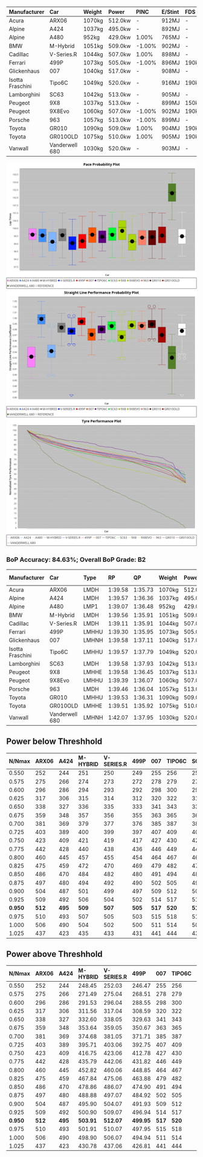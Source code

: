 | Manufacturer     | Car            | Weight | Power   | PINC    | E/Stint | FDS     |
|:-|:-|:-|:-|:-|:-|:-|
| Acura            | ARX06          | 1070kg | 512.0kw |    -    | 912MJ   |    -    |
| Alpine           | A424           | 1037kg | 495.0kw |    -    | 892MJ   |    -    |
| Alpine           | A480           | 952kg  | 429.0kw | 1.00%   | 765MJ   |    -    |
| BMW              | M-Hybrid       | 1051kg | 509.0kw | -1.00%  | 902MJ   |    -    |
| Cadillac         | V-Series.R     | 1044kg | 507.0kw | 1.00%   | 898MJ   |    -    |
| Ferrari          | 499P           | 1073kg | 505.0kw | -1.00%  | 896MJ   | 190kph  |
| Glickenhaus      | 007            | 1040kg | 517.0kw |    -    | 908MJ   |    -    |
| Isotta Fraschini | Tipo6C         | 1049kg | 520.0kw |    -    | 916MJ   | 190kph  |
| Lamborghini      | SC63           | 1042kg | 513.0kw |    -    | 905MJ   |    -    |
| Peugeot          | 9X8            | 1037kg | 513.0kw |    -    | 899MJ   | 150kph  |
| Peugeot          | 9X8Evo         | 1060kg | 507.0kw | -1.00%  | 902MJ   | 190kph  |
| Porsche          | 963            | 1057kg | 513.0kw | -1.00%  | 899MJ   |    -    |
| Toyota           | GR010          | 1090kg | 509.0kw | 1.00%   | 904MJ   | 190kph  |
| Toyota           | GR010OLD       | 1075kg | 510.0kw | 1.00%   | 905MJ   | 190kph  |
| Vanwall          | Vanderwell 680 | 1030kg | 520.0kw |    -    | 903MJ   |    -    |

![PACECHART](./IMG/ACOMETHOD.png)
![STRAIGHTLINEPERFORMANCECHART](./IMG/ACOMETHOD_sp.png)
![TYREPERFORMANCECHART](./IMG/ACOMETHOD_tw.png)

### BoP Accuracy: 84.63%; Overall BoP Grade: B2
| Manufacturer     | Car            | Type  | RP      | QP      | Weight | Power¹  | Threshhold | PINC    | Power²   | E/Stint | AVG Vmax  | FDS     | RDLC | L/Stint | BOP-Grade | Model Accuracy | Model Points | Match%  | SimDiff |
|:-|:-|:-|:-|:-|:-|:-|:-|:-|:-|:-|:-|:-|:-|:-|:-|:-|:-|:-|:-|
| Acura            | ARX06          | LMDH  | 1:39.58 | 1:35.73 | 1070kg | 512.0kw | 210.0kph   |    -    | 512.00kw |  912MJ  | 298.81kph |    -    | 1.00 | 29      | +D1       | 100.00%        | 995          | 68.89%  | #       |
| Alpine           | A424           | LMDH  | 1:39.57 | 1:36.36 | 1037kg | 495.0kw | 210.0kph   |    -    | 495.00kw |  892MJ  | 309.14kph |    -    | 1.01 | 29      | ~A1       | 86.43%         | 618          | 95.71%  | #       |
| Alpine           | A480           | LMP1  | 1:39.07 | 1:36.48 |  952kg | 429.0kw | 210.0kph   | 1.00%   | 433.30kw |  765MJ  | 299.18kph |    -    | 0.97 | 27      | -B1       | 68.63%         | 967          | 86.13%  | ±0.50s  |
| BMW              | M-Hybrid       | LMDH  | 1:39.56 | 1:35.91 | 1051kg | 509.0kw | 210.0kph   | -1.00%  | 503.90kw |  902MJ  | 307.18kph |    -    | 1.00 | 29      | +A2       | 93.77%         | 1672         | 90.11%  | #       |
| Cadillac         | V-Series.R     | LMDH  | 1:39.11 | 1:35.91 | 1044kg | 507.0kw | 210.0kph   | 1.00%   | 512.10kw |  898MJ  | 305.91kph |    -    | 1.01 | 29      | -B2       | 83.12%         | 1921         | 80.23%  | ±0.95s  |
| Ferrari          | 499P           | LMHHU | 1:39.30 | 1:35.95 | 1073kg | 505.0kw | 210.0kph   | -1.00%  | 500.00kw |  896MJ  | 307.02kph | 190kph  | 1.02 | 29      | ~A1       | 69.49%         | 1950         | 100.00% | ±1.48s  |
| Glickenhaus      | 007            | LMHNH | 1:39.58 | 1:37.11 | 1040kg | 517.0kw | 210.0kph   |    -    | 517.00kw |  908MJ  | 307.09kph |    -    | 0.95 | 29      | ~A1       | 89.50%         | 1518         | 100.00% | ±0.33s  |
| Isotta Fraschini | Tipo6C         | LMHHU | 1:39.57 | 1:37.79 | 1049kg | 520.0kw | 210.0kph   |    -    | 520.00kw |  916MJ  | 308.45kph | 190kph  | 1.06 | 29      | +C2       | 73.56%         | 64           | 73.30%  | #       |
| Lamborghini      | SC63           | LMDH  | 1:39.58 | 1:37.93 | 1042kg | 513.0kw | 210.0kph   |    -    | 513.00kw |  905MJ  | 308.74kph |    -    | 1.04 | 29      | +A2       | 95.82%         | 459          | 93.88%  | #       |
| Peugeot          | 9X8            | LMHHE | 1:39.58 | 1:36.45 | 1037kg | 513.0kw | 210.0kph   |    -    | 513.00kw |  899MJ  | 305.53kph | 150kph  | 1.03 | 29      | ~A1       | 88.75%         | 2383         | 100.00% | ±1.23s  |
| Peugeot          | 9X8Evo         | LMHHU | 1:39.39 | 1:36.07 | 1060kg | 507.0kw | 210.0kph   | -1.00%  | 501.90kw |  902MJ  | 307.16kph | 190kph  | 0.99 | 29      | ~A1       | 66.97%         | 221          | 100.00% | #       |
| Porsche          | 963            | LMDH  | 1:39.46 | 1:36.04 | 1057kg | 513.0kw | 210.0kph   | -1.00%  | 507.90kw |  899MJ  | 307.39kph |    -    | 1.00 | 29      | ~A1       | 81.02%         | 5243         | 100.00% | ±0.88s  |
| Toyota           | GR010          | LMHHU | 1:39.53 | 1:36.31 | 1090kg | 509.0kw | 210.0kph   | 1.00%   | 514.10kw |  904MJ  | 306.33kph | 190kph  | 1.00 | 29      | ~A1       | 73.70%         | 2701         | 100.00% | ±1.51s  |
| Toyota           | GR010OLD       | LMHHE | 1:39.51 | 1:35.92 | 1075kg | 510.0kw | 210.0kph   | 1.00%   | 515.10kw |  905MJ  | 304.72kph | 190kph  | 1.02 | 29      | ~A1       | 99.03%         | 1536         | 95.64%  | ±0.43s  |
| Vanwall          | Vanderwell 680 | LMHNH | 1:42.07 | 1:37.95 | 1030kg | 520.0kw | 210.0kph   |    -    | 520.00kw |  903MJ  | 301.43kph |    -    | 1.01 | 29      | +Ω2       | 97.01%         | 649          | -14.39% | ±0.96s  |

## Power below Threshhold
| N/Nmax    | ARX06   | A424    | M-HYBRID | V-SERIES.R | 499P    | 007     | TIPO6C  | SC63    | 9X8     | 9X8EVO  | 963     | GR010   | GR010OLD | VANDERWELL 680 | ​     | RPM      | A480       |
|:-|:-|:-|:-|:-|:-|:-|:-|:-|:-|:-|:-|:-|:-|:-|:-|:-|:-|
|  0.550    |  252    |  244    |  251     |  250       |  249    |  255    |  256    |  253    |  253    |  250    |  253    |  251    |  251     |  256           |  ​    |   --     |  0.00      |
|  0.575    |  275    |  266    |  274     |  273       |  272    |  278    |  279    |  276    |  276    |  273    |  276    |  274    |  274     |  279           |  ​    |   --     |  0.00      |
|  0.600    |  296    |  286    |  294     |  293       |  292    |  298    |  300    |  296    |  296    |  293    |  296    |  294    |  295     |  300           |  ​    |   --     |  0.00      |
|  0.625    |  317    |  306    |  315     |  314       |  312    |  320    |  322    |  317    |  317    |  314    |  317    |  315    |  316     |  322           |  ​    |   --     |  0.00      |
|  0.650    |  338    |  327    |  336     |  335       |  333    |  341    |  343    |  338    |  338    |  335    |  338    |  336    |  337     |  343           |  ​    |   --     |  0.00      |
|  0.675    |  359    |  348    |  357     |  356       |  355    |  363    |  365    |  360    |  360    |  356    |  360    |  357    |  358     |  365           |  ​    |   --     |  0.00      |
|  0.700    |  381    |  369    |  379     |  377       |  376    |  385    |  387    |  382    |  382    |  377    |  382    |  379    |  380     |  387           |  ​    |   --     |  0.00      |
|  0.725    |  403    |  389    |  400     |  399       |  397    |  407    |  409    |  403    |  403    |  399    |  403    |  400    |  401     |  409           |  ​    |   --     |  0.00      |
|  0.750    |  423    |  409    |  421     |  419       |  417    |  427    |  430    |  424    |  424    |  419    |  424    |  421    |  422     |  430           |  ​    |   --     |  0.00      |
|  0.775    |  442    |  428    |  440     |  438       |  436    |  446    |  449    |  443    |  443    |  438    |  443    |  440    |  441     |  449           |  ​    |  5000    |  253.19    |
|  0.800    |  460    |  445    |  457     |  455       |  454    |  464    |  467    |  461    |  461    |  455    |  461    |  457    |  458     |  467           |  ​    |  5500    |  298.23    |
|  0.825    |  475    |  459    |  472     |  470       |  469    |  479    |  482    |  476    |  476    |  470    |  476    |  472    |  473     |  482           |  ​    |  6000    |  333.26    |
|  0.850    |  486    |  470    |  484     |  482       |  480    |  491    |  494    |  487    |  487    |  482    |  487    |  484    |  485     |  494           |  ​    |  6500    |  377.29    |
|  0.875    |  497    |  480    |  494     |  492       |  490    |  502    |  505    |  498    |  498    |  492    |  498    |  494    |  495     |  505           |  ​    |  7000    |  421.32    |
|  0.900    |  504    |  487    |  501     |  499       |  497    |  509    |  512    |  505    |  505    |  499    |  505    |  501    |  502     |  512           |  ​    |  7500    |  431.33    |
|  0.925    |  509    |  492    |  506     |  504       |  502    |  514    |  517    |  510    |  510    |  504    |  510    |  506    |  507     |  517           |  ​    |  8000    |  427.33    |
| **0.950** | **512** | **495** | **509**  | **507**    | **505** | **517** | **520** | **513** | **513** | **507** | **513** | **509** | **510**  | **520**        | **​** | **8500** | **430.33** |
|  0.975    |  510    |  493    |  507     |  505       |  503    |  515    |  518    |  511    |  511    |  505    |  511    |  507    |  508     |  518           |  ​    |  9000    |  215.17    |
|  1.000    |  506    |  490    |  504     |  502       |  500    |  511    |  514    |  507    |  507    |  502    |  507    |  504    |  505     |  514           |  ​    |   --     |  0.00      |
|  1.025    |  437    |  423    |  435     |  433       |  431    |  441    |  444    |  438    |  438    |  433    |  438    |  435    |  436     |  444           |  ​    |   --     |  0.00      |

## Power above Threshhold
| N/Nmax    | ARX06   | A424    | M-HYBRID   | V-SERIES.R | 499P       | 007     | TIPO6C  | SC63    | 9X8     | 9X8EVO     | 963        | GR010      | GR010OLD   | VANDERWELL 680 | ​     | RPM      | A480       |
|:-|:-|:-|:-|:-|:-|:-|:-|:-|:-|:-|:-|:-|:-|:-|:-|:-|:-|
|  0.550    |  252    |  244    |  248.45    |  252.03    |  246.47    |  255    |  256    |  253    |  253    |  247.46    |  250.43    |  253.04    |  254.05    |  256           |  ​    |   --     |  0.00      |
|  0.575    |  275    |  266    |  271.49    |  275.04    |  268.51    |  278    |  279    |  276    |  276    |  270.50    |  273.47    |  276.05    |  277.05    |  279           |  ​    |   --     |  0.00      |
|  0.600    |  296    |  286    |  291.53    |  296.04    |  288.55    |  298    |  300    |  296    |  296    |  290.54    |  293.50    |  297.05    |  297.06    |  300           |  ​    |   --     |  0.00      |
|  0.625    |  317    |  306    |  311.56    |  317.04    |  308.59    |  320    |  322    |  317    |  317    |  310.58    |  314.54    |  318.06    |  319.06    |  322           |  ​    |   --     |  0.00      |
|  0.650    |  338    |  327    |  332.60    |  338.05    |  329.63    |  341    |  343    |  338    |  338    |  331.61    |  335.57    |  339.06    |  340.07    |  343           |  ​    |   --     |  0.00      |
|  0.675    |  359    |  348    |  353.64    |  359.05    |  350.67    |  363    |  365    |  360    |  360    |  352.65    |  356.61    |  361.06    |  362.07    |  365           |  ​    |   --     |  0.00      |
|  0.700    |  381    |  369    |  374.68    |  381.05    |  371.71    |  385    |  387    |  382    |  382    |  373.69    |  377.65    |  383.07    |  383.07    |  387           |  ​    |   --     |  0.00      |
|  0.725    |  403    |  389    |  395.71    |  403.06    |  392.75    |  407    |  409    |  403    |  403    |  394.73    |  399.68    |  404.07    |  405.08    |  409           |  ​    |   --     |  0.00      |
|  0.750    |  423    |  409    |  416.75    |  423.06    |  412.78    |  427    |  430    |  424    |  424    |  414.77    |  419.72    |  425.07    |  426.08    |  430           |  ​    |   --     |  0.00      |
|  0.775    |  442    |  428    |  435.79    |  442.06    |  431.82    |  446    |  449    |  443    |  443    |  433.80    |  438.75    |  444.08    |  445.09    |  449           |  ​    |  5000    |  253.19    |
|  0.800    |  460    |  445    |  452.82    |  460.06    |  448.85    |  464    |  467    |  461    |  461    |  450.84    |  455.78    |  462.08    |  463.09    |  467           |  ​    |  5500    |  298.23    |
|  0.825    |  475    |  459    |  467.84    |  475.06    |  463.88    |  479    |  482    |  476    |  476    |  465.86    |  470.81    |  477.08    |  478.09    |  482           |  ​    |  6000    |  333.26    |
|  0.850    |  486    |  470    |  478.86    |  486.07    |  474.90    |  491    |  494    |  487    |  487    |  476.88    |  482.83    |  488.09    |  489.09    |  494           |  ​    |  6500    |  377.29    |
|  0.875    |  497    |  480    |  488.88    |  497.07    |  484.92    |  502    |  505    |  498    |  498    |  486.90    |  492.84    |  499.09    |  500.10    |  505           |  ​    |  7000    |  421.32    |
|  0.900    |  504    |  487    |  495.90    |  504.07    |  491.93    |  509    |  512    |  505    |  505    |  493.92    |  499.86    |  506.09    |  507.10    |  512           |  ​    |  7500    |  431.33    |
|  0.925    |  509    |  492    |  500.90    |  509.07    |  496.94    |  514    |  517    |  510    |  510    |  498.92    |  504.86    |  511.09    |  512.10    |  517           |  ​    |  8000    |  427.33    |
| **0.950** | **512** | **495** | **503.91** | **512.07** | **499.95** | **517** | **520** | **513** | **513** | **501.93** | **507.87** | **514.09** | **515.10** | **520**        | **​** | **8500** | **430.33** |
|  0.975    |  510    |  493    |  501.91    |  510.07    |  497.95    |  515    |  518    |  511    |  511    |  499.93    |  505.87    |  512.09    |  513.10    |  518           |  ​    |  9000    |  215.17    |
|  1.000    |  506    |  490    |  498.90    |  506.07    |  494.94    |  511    |  514    |  507    |  507    |  496.92    |  502.86    |  508.09    |  509.10    |  514           |  ​    |   --     |  0.00      |
|  1.025    |  437    |  423    |  430.78    |  437.06    |  426.81    |  441    |  444    |  438    |  438    |  428.79    |  433.74    |  439.08    |  440.09    |  444           |  ​    |   --     |  0.00      |
